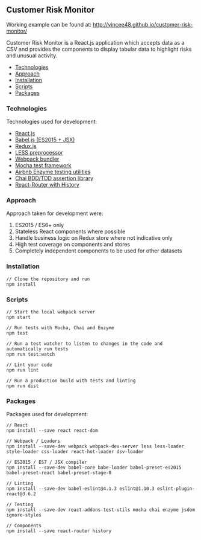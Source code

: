 ## Customer Risk Monitor

Working example can be found at: http://vincee48.github.io/customer-risk-monitor/

Customer Risk Monitor is a React.js application which accepts data as a CSV and provides the components to display tabular data to highlight risks and unusual activity.

- [Technologies](#technologies)
- [Approach](#approach)
- [Installation](#installation)
- [Scripts](#scripts)
- [Packages](#packages)

### Technologies
Technologies used for development:

- [React.js](https://facebook.github.io/react/)
- [Babel.js (ES2015 + JSX)](https://babeljs.io/)
- [Redux.js](http://redux.js.org/)
- [LESS preprocessor](http://lesscss.org/)
- [Webpack bundler](https://webpack.github.io/)
- [Mocha test framework](https://mochajs.org/)
- [Airbnb Enzyme testing utilities](https://github.com/airbnb/enzyme)
- [Chai BDD/TDD assertion library](http://chaijs.com/)
- [React-Router with History](https://github.com/reactjs/react-router)

### Approach
Approach taken for development were:

1. ES2015 / ES6+ only
2. Stateless React components where possible
3. Handle business logic on Redux store where not indicative only
4. High test coverage on components and stores
5. Completely independent components to be used for other datasets

### Installation
```
// Clone the repository and run
npm install
```

### Scripts
```
// Start the local webpack server
npm start

// Run tests with Mocha, Chai and Enzyme
npm test

// Run a test watcher to listen to changes in the code and automatically run tests
npm run test:watch

// Lint your code
npm run lint

// Run a production build with tests and linting
npm run dist
```

### Packages
Packages used for development:

```
// React
npm install --save react react-dom

// Webpack / Loaders
npm install --save-dev webpack webpack-dev-server less less-loader style-loader css-loader react-hot-loader dsv-loader

// ES2015 / ES7 / JSX compiler
npm install --save-dev babel-core babe-loader babel-preset-es2015 babel-preset-react babel-preset-stage-0

// Linting
npm install --save-dev babel-eslint@4.1.3 eslint@1.10.3 eslint-plugin-react@3.6.2

// Testing
npm install --save-dev react-addons-test-utils mocha chai enzyme jsdom ignore-styles

// Components
npm install --save react-router history
```
